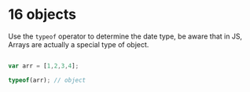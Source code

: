 
# 16 objects

Use the `typeof` operator to determine the date type, be aware that in JS, Arrays are actually a special type of object.

```js

var arr = [1,2,3,4];

typeof(arr); // object


```


